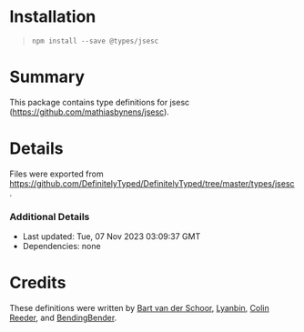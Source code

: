 # Installation
> `npm install --save @types/jsesc`

# Summary
This package contains type definitions for jsesc (https://github.com/mathiasbynens/jsesc).

# Details
Files were exported from https://github.com/DefinitelyTyped/DefinitelyTyped/tree/master/types/jsesc.

### Additional Details
 * Last updated: Tue, 07 Nov 2023 03:09:37 GMT
 * Dependencies: none

# Credits
These definitions were written by [Bart van der Schoor](https://github.com/Bartvds), [Lyanbin](https://github.com/Lyanbin), [Colin Reeder](https://github.com/vpzomtrrfrt), and [BendingBender](https://github.com/BendingBender).
